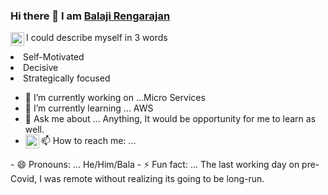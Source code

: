 ### Hi there 👋 I am <a href="mailto:balaji.rengarajan@outlook.com">Balaji Rengarajan</a>
<a href="https://www.linkedin.com/in/brenga/">
  <img align="left" alt="Balaji's LinkedIn" width="22px" src="https://raw.githubusercontent.com/peterthehan/peterthehan/master/assets/linkedin.svg" />
</a>

I could describe myself in 3 words
<li>Self-Motivated</li>
<li>Decisive</li>
<li>Strategically focused</li> 

- 🔭 I’m currently working on ...Micro Services
- 🌱 I’m currently learning ... AWS
- 💬 Ask me about ... Anything, It would be opportunity for me to learn as well.
- 📫 How to reach me: ... <a href="https://www.linkedin.com/in/brenga/">
  <img align="left" alt="Balaji's LinkedIn" width="22px" src="https://raw.githubusercontent.com/peterthehan/peterthehan/master/assets/linkedin.svg" />
</a>
- 😄 Pronouns: ... He/Him/Bala
- ⚡ Fun fact: ... The last working day on pre-Covid, I was remote without realizing its going to be long-run.

<!--
**balajirengarajan/balajirengarajan** is a ✨ _special_ ✨ repository because its `README.md` (this file) appears on your GitHub profile.

Here are some ideas to get you started:


-->
